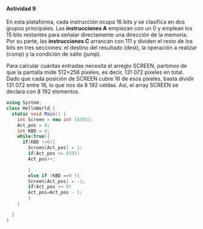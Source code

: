 #### Actividad 9

En esta plataforma, cada instrucción ocupa 16 bits y se clasifica en dos grupos principales. Las **instrucciones A** empiezan con un 0 y emplean los 15 bits restantes para señalar directamente una dirección de la memoria. Por su parte, las **instrucciones C** arrancan con 111 y dividen el resto de los bits en tres secciones: el destino del resultado (dest), la operación a realizar (comp) y la condición de salto (jump).

Para calcular cuántas entradas necesita el arreglo SCREEN, partimos de que la pantalla mide 512×256 píxeles, es decir, 131 072 píxeles en total. Dado que cada posición de SCREEN cubre 16 de esos píxeles, basta dividir 131 072 entre 16, lo que nos da 8 192 celdas. Así, el array SCREEN se declara con 8 192 elementos.

```csharp
using System;
class HelloWorld {
  static void Main() {
    int Screen = new int [8192];
    Act_pos = 0;
    int KBD = 0;
    while(true){
      if(KBD !=0){
        Screen[Act_pos] = 1;
        if(Act_pos <= 8192)
        Act_pos++;

        }
        else if (KBD ==0 ){
        Screen[Act_pos] = -1;
        if(Act_pos >= 0)
        Act_pos=Act_pos - 1;
        }
    }

  }
}
```

